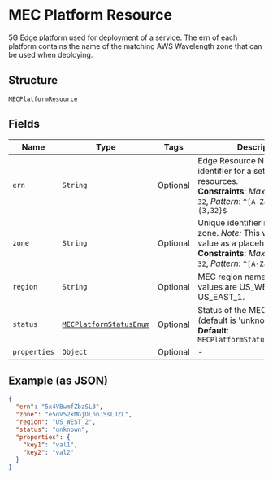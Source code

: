 
# MEC Platform Resource

5G Edge platform used for deployment of a service. The ern of each platform contains the name of the matching AWS Wavelength zone that can be used when deploying.

## Structure

`MECPlatformResource`

## Fields

| Name | Type | Tags | Description |
|  --- | --- | --- | --- |
| `ern` | `String` | Optional | Edge Resource Name. A string identifier for a set of edge resources.<br>**Constraints**: *Maximum Length*: `32`, *Pattern*: `^[A-Za-z0-9-]{3,32}$` |
| `zone` | `String` | Optional | Unique identifier representing a zone. *Note:* This will have a null value as a placeholder.<br>**Constraints**: *Maximum Length*: `32`, *Pattern*: `^[A-Za-z0-9]{3,32}$` |
| `region` | `String` | Optional | MEC region name. Current valid values are US_WEST_2 and US_EAST_1. |
| `status` | [`MECPlatformStatusEnum`](../../doc/models/mec-platform-status-enum.md) | Optional | Status of the MEC Platform (default is 'unknown')<br>**Default**: `MECPlatformStatusEnum::UNKNOWN` |
| `properties` | `Object` | Optional | - |

## Example (as JSON)

```json
{
  "ern": "5x4VBwmfZbzSL3",
  "zone": "e5oV52kMGjDLhnJSsLJZL",
  "region": "US_WEST_2",
  "status": "unknown",
  "properties": {
    "key1": "val1",
    "key2": "val2"
  }
}
```

